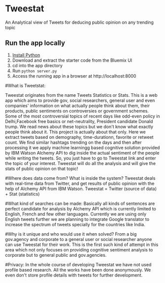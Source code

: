 # Tweestat 

An Analytical view of Tweets for deducing public opinion on any trending topic

## Run the app locally

1. [Install Python][]
2. Download and extract the starter code from the Bluemix UI
3. cd into the app directory
4. Run `python server.py`
5. Access the running app in a browser at http://localhost:8000

[Install Python]: https://www.python.org/downloads/

#What is Tweetstat:

Tweestat originates from the name Tweets Statistics or Stats. This is a web app which aims to provide gov, social researchers, general user and even companies' information on what actually people think about them, their products, public sentiments on controversies or government schemes. Some of the most controversial topics of recent days like odd-even policy in Delhi,Facebook free basics or net-neutrality, President candidate Donald trump. We read news about these topics but we don't know what exactly people think about it. 
                   This project is actually about that only. Here we extract tweets based on demography, time-durationn, favorite or retweet count. We find similar hashtags trending on the days and then after processing it we apply machine learningg based cognitive solution provided by IBM Watson Alchemy API to dig inside the actual sentiment of the people while writing the tweets. 
              So, you just have to go to Tweestat link and enter the topic of your interest. Tweestat will do all the analysis and will give the stats of public opinion on that topic!
            
#Where does data come from? What is inside the system?
Tweestat deals with real-time data from Twitter, and get results of public opinion with the help of Alchemy API from IBM Watson. Tweestat = Twitter (source of data) + Stat (statistics)

#What kind of searches can be made:
Basically all kinds of sentences are perfect candidate for analysis by Alchemy API which is currently limited to English, French and few other languages. Currently we are using only English tweets further we are planning to integrate Google translator to increase the spectrum of tweets specially for the countries like India.

#Why is it unique and who would use it when solved? 
From a big gov.agency and corporate to a general user or social researcher anyone can use Tweestat for their work. This is the first such kind of attempt in this area which not only focuses on providing cognitive sentiment analysis to corporate but to general public and gov.agencies.

#Privacy: 
In the whole course of developing Tweestat we have not used profile based research. All the works have been done anonymously. We even don't store profile details with tweets for further development. 
